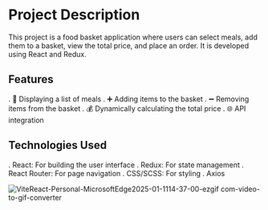# Project Description
This project is a food basket application where users can select meals, add them to a basket, 
view the total price, and place an order. It is developed using React and Redux.


## Features
. 🛒 Displaying a list of meals
. ➕ Adding items to the basket
. ➖ Removing items from the basket
. 💰 Dynamically calculating the total price
. 🌐 API integration


## Technologies Used
 . React: For building the user interface
 . Redux: For state management 
 . React Router: For page navigation
 . CSS/SCSS: For styling
 . Axios


 ![ViteReact-Personal-MicrosoftEdge2025-01-1114-37-00-ezgif com-video-to-gif-converter](https://github.com/user-attachments/assets/369e52aa-12e3-451a-bec1-76f5a74304bd)

